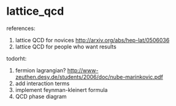 lattice_qcd
===========

references:
1. lattice QCD for novices http://arxiv.org/abs/hep-lat/0506036
2. lattice QCD for people who want results

todorht:
1. fermion lagrangian? http://www-zeuthen.desy.de/students/2006/doc/nube-marinkovic.pdf
2. add interaction terms
3. implement feynman-kleinert formula
4. QCD phase diagram
